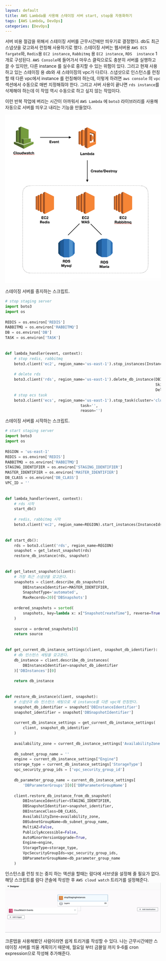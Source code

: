```yaml
---
layout: default
title: AWS Lambda를 사용해 스테이징 서버 start, stop을 자동화하기
tags: [AWS Lambda, DevOps]
categories: [DevOps]
---
```




서버 비용 절감을 위해서 스테이징 서버를 근무시간에만 띄우기로 결정했다. db도 최근 스냅샷을 갖고와서 런칭해 사용하기로 했다. 스테이징 서버는 웹서버용 `AWS ECS fargate`와, `Redis`용 `EC2 instance`, `Rabbitmq` 용 `EC2 instance`, `RDS  instance` 1개로 구성된다. `AWS Console`에 들어가서 마우스 클릭으로도 충분히 서버를 실행하고 끌 수 있지만, 다른 instance 를 실수로 중지할 수 있는 위험이 있다. 그리고 현재 사용하고 있는 스테이징 용 db와 새 스테이징의 vpc가 다르다. 스냅샷으로 인스턴스를 런칭할 때 다른 vpc에서 instance 를 런칭해야 하는데, 이렇게 하려면  `aws console` 의 `vpc` 섹션에서 수동으로 매번 지정해줘야 한다. 그리고 서버 사용이 끝나면 `rds instance`를 삭제해야 하는데 이 작업 역시 수동으로 하고 싶지 않는 작업이다.

이런 반복 작업에 버리는 시간이 아까워서 `AWS Lambda` 에 `boto3` 라이브러리를 사용해 자동으로 서버를 띄우고 내리는 기능을 만들었다.

![automated server create and destroy](/images/posts/automated_server.png)  


스테이징 서버를 중지하는 스크립트.

```python
# stop staging server
import boto3
import os

REDIS = os.environ['REDIS']
RABBITMQ = os.environ['RABBITMQ']
DB = os.environ['DB']
TASK = os.environ['TASK']


def lambda_handler(event, context):
    # stop redis, rabbitmq
    boto3.client('ec2', region_name='us-east-1').stop_instances(InstanceIds=[REDIS, RABBITMQ])

    # delete rds
    boto3.client('rds', region_name='us-east-1').delete_db_instance(DBInstanceIdentifier=DB,
                                                                    SkipFinalSnapshot=True,
                                                                    DeleteAutomatedBackups=True)
    # stop ecs task
    boto3.client('ecs', region_name='us-east-1').stop_task(cluster='cluster',
                                  task='',
                                  reason='')

```



스테이징 서버를 시작하는 스크립트.

```python
# start staging server
import boto3
import os

REGION = 'us-east-1'
REDIS = os.environ['REDIS']
RABBITMQ = os.environ['RABBITMQ']
STAGING_IDENTIFIER = os.environ['STAGING_IDENTIFIER']
MASTER_IDENTIFIER = os.environ['MASTER_IDENTIFIER']
DB_CLASS = os.environ['DB_CLASS']
VPC_ID = ''


def lambda_handler(event, context):
    # rds 시작
    start_db()

    # redis, rabbitmq 시작
    boto3.client('ec2', region_name=REGION).start_instances(InstanceIds=[REDIS, RABBITMQ])


def start_db():
    rds = boto3.client('rds', region_name=REGION)
    snapshot = get_latest_snapshot(rds)
    restore_db_instance(rds, snapshot)


def get_latest_snapshot(client):
  	# 가장 최근 스냅샷을 갖고온다.
    snapshots = client.describe_db_snapshots(
        DBInstanceIdentifier=MASTER_IDENTIFIER,
        SnapshotType='automated',
        MaxRecords=20)['DBSnapshots']

    ordered_snapshots = sorted(
        snapshots, key=lambda x: x["SnapshotCreateTime"], reverse=True
    )

    source = ordered_snapshots[0]
    return source


def get_current_db_instance_settings(client, snapshot_db_identifier):
  	# db 인스턴스 세팅을 갖고온다.
    db_instance = client.describe_db_instances(
        DBInstanceIdentifier=snapshot_db_identifier
    )['DBInstances'][0]

    return db_instance


def restore_db_instance(client, snapshot):
  	# 스냅샷과 db 인스턴스 세팅으로 새 instance를 다른 vpc에 런칭한다.
    snapshot_db_identifier = snapshot['DBInstanceIdentifier']
    snapshot_identifier = snapshot['DBSnapshotIdentifier']

    current_db_instance_settings = get_current_db_instance_settings(
        client, snapshot_db_identifier
    )

    availability_zone = current_db_instance_settings['AvailabilityZone']

    db_subnet_group_name = ''
    engine = current_db_instance_settings["Engine"]
    storage_type = current_db_instance_settings['StorageType']
    vpc_security_group_ids = ['vpc_security_group_id']

    db_parameter_group_name = current_db_instance_settings[
        'DBParameterGroups'][0]['DBParameterGroupName']

    client.restore_db_instance_from_db_snapshot(
        DBInstanceIdentifier=STAGING_IDENTIFIER,
        DBSnapshotIdentifier=snapshot_identifier,
        DBInstanceClass=DB_CLASS,
        AvailabilityZone=availability_zone,
        DBSubnetGroupName=db_subnet_group_name,
        MultiAZ=False,
        PubliclyAccessible=False,
        AutoMinorVersionUpgrade=True,
        Engine=engine,
        StorageType=storage_type,
        VpcSecurityGroupIds=vpc_security_group_ids,
        DBParameterGroupName=db_parameter_group_name
    )
```

인스턴스를 런칭 또는 중지 하는 액션을 할때는 람다에 서브넷을 설정해 줄 필요가 없다. 해당 스크립트를 람다 콘솔에 작성한 후 `AWS cloud watch` 트리거를 설정해준다. 
![deploy process](/images/posts/lambda-trigger.png)  

크론탭을 사용해봤던 사람이라면 쉽게 트리거를 작성할 수 있다. 나는 근무시간에만 스테이징 서버를 띄울 계획이기 때문에, 월요일 부터 금욜일 까지 9-6를 cron expression으로 작성해 추가해준다.
